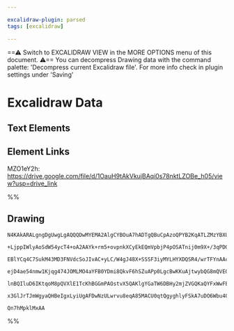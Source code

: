 ```yaml
---

excalidraw-plugin: parsed
tags: [excalidraw]

---
```

==⚠  Switch to EXCALIDRAW VIEW in the MORE OPTIONS menu of this document. ⚠== You can decompress Drawing data with the command palette: 'Decompress current Excalidraw file'. For more info check in plugin settings under 'Saving'



# Excalidraw Data

## Text Elements
## Element Links
MZO1eY2h: https://drive.google.com/file/d/1OauH9tAkVkujBAqi0s78nktLZOBe_h05/view?usp=drive_link

%%
## Drawing
```compressed-json
N4KAkARALgngDgUwgLgAQQQDwMYEMA2AlgCYBOuA7hADTgQBuCpAzoQPYB2KqATLZMzYBXUtiRoIACyhQ4zZAHoFAc0JRJQgEYA6bGwC2CgF7N6hbEcK4OCtptbErHALRY8RMpWdx8Q1TdIEfARcZgRmBShcZQUebQAObQBmGjoghH0EDihmbgBtcDBQMBKIEm4IAFkALQB5AEYEAE0eSVSSyFhECozNBGJiXE1g9tLMbmcAVgAWRIB2Sf5SmAn6

+LjppIWlyAoSdW54ycT4+oA2AAYk+rm5+ovpnkXCyEkEQmVpbjP4pOSATnij0m9X+/3qPDOfBeEGsyhGaAuOwgzCgpDYAGsEABhNj4NikCoAYkapKQyM0uGwGOU6KEHGIuPxhIkaOszDguEC2VGkAAZoR8PgAMqwBHoQQeXkotGYhAAdX2bTQ0I6MvRWNFMHFKLx5WRdM+HHCuTQ9WRbE52DUKzNFyRMNpwjgAEliKbUHkALrIvnkTJu7gcIRC5G

EBlYCq4C7SukM43MD3FNVdcSoJIvAC+yLC/W4gJ48X+SSSF3iyMYLHYXDQSR4/wrTFYnAAcpwxIdC6cftNpmHmAARdJQPNoPkEMIU4QMgCiwUy2Q93uRQjggxHxG4N02/yhxzmZ0mc2RRA4GIq0lk8iUZEIjG0yjYbHhCF0BgUAuCCmICnqtVwQgABL/FAACCGIAGoYkIABWABCoEAI6EBczBzPEZ5QAAMnUcEIAA+pIFyTAoZgIBQAD8QgcgAvL

ejD4ae54nmw1Kjqg474JOMLMO4aYFB0YDmi8QkvF6hSZuAPp0LgcBwKKuAjtwybQG8mQVEQnxQKMDCEORcFUjScaMniBLEnyFmWTp2AiNyUAuiO+iihqOKmSy6AkggZLWbZWT2Y5BnUk69ImcyFRshwHJcn5PmkHZDkZAAYoKIpimmupSksEA2XFfkJU5spYoqxAHCqWU5fFjnOXKWo6pK+qFNlvnZPlABKwhGiaW7lc1/kZLUVo2lu9o9blLWOY

lnBQIluD6IKtqoM8pQVXlE1TcKhBGGmPAOstvX5QAKlgYGaTW6DBHy2mjZVGQKaQYFxWwFBvLgm5oMGoaNSt40ZDODKgY9z0hG96BcuiVDXatGQA+DB3wOlxk6bx6JCgAGt86HaDwcw8HWxYXLj6FZcjeL4E0nZxP8kzU0clxJGcUJZUYT76MpML0AQQhphc2i3DjEmQz9+jtSFCYehAiNZbSJAbVt3A7VLpAyyOcDcEtkDS8QlRsMQCB/UMwQg5

x3GlJrTJmWgyaQHBeIgxLyiUgAFDwNzULwrvu8eqA85MACU0qtQgyghlyFSkA7uDO6Wbu40ivDR972h+xAAtfb11VYgNUDVh6H34FlfqzQggcRkrHDKGzapZAb7FolzyLYEQqtoHXCDIhwRfcK3FpCFAp5pq3qelHYMEINgOTCh3cDa7r+vDOxxtt41VLZ4wB1PvglelKmFRhME4/VtKNmogYcPdO9Ib5zC+JsUbE5L2q+ChGBB9rxvQaXxJ4DZn

Qn7hMpklMxAA
```
%%